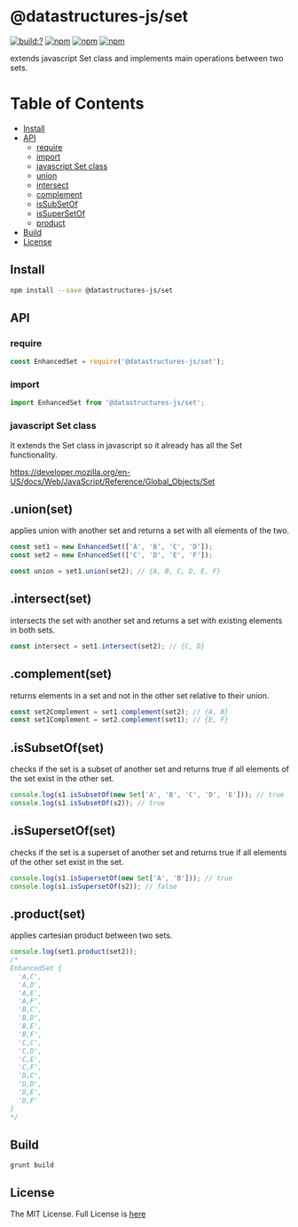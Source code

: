 # @datastructures-js/set

[![build:?](https://travis-ci.org/datastructures-js/set.svg?branch=master)](https://travis-ci.org/datastructures-js/set) 
[![npm](https://img.shields.io/npm/v/@datastructures-js/set.svg)](https://www.npmjs.com/package/@datastructures-js/set)
[![npm](https://img.shields.io/npm/dm/@datastructures-js/set.svg)](https://www.npmjs.com/package/@datastructures-js/set) [![npm](https://img.shields.io/badge/node-%3E=%206.0-blue.svg)](https://www.npmjs.com/package/@datastructures-js/set)

extends javascript Set class and implements main operations between two sets.

# Table of Contents
* [Install](#install)
* [API](#api)
  * [require](#require)
  * [import](#import)
  * [javascript Set class](#javascript-set-class)
  * [union](#unionset)
  * [intersect](#intersectset)
  * [complement](#complementset)
  * [isSubSetOf](#issubsetofset)
  * [isSuperSetOf](#issupersetofset)
  * [product](#productset)
 * [Build](#build)
 * [License](#license)

## Install
```sh
npm install --save @datastructures-js/set
```

## API

### require

```js
const EnhancedSet = require('@datastructures-js/set');
```

### import

```js
import EnhancedSet from '@datastructures-js/set';
```

### javascript Set class
It extends the Set class in javascript so it already has all the Set functionality.

https://developer.mozilla.org/en-US/docs/Web/JavaScript/Reference/Global_Objects/Set

## .union(set) 
applies union with another set and returns a set with all elements of the two.

```js
const set1 = new EnhancedSet(['A', 'B', 'C', 'D']);
const set2 = new EnhancedSet(['C', 'D', 'E', 'F']);

const union = set1.union(set2); // {A, B, C, D, E, F}
```

## .intersect(set)
intersects the set with another set and returns a set with existing elements in both sets.

```js
const intersect = set1.intersect(set2); // {C, D}
```

## .complement(set)
returns elements in a set and not in the other set relative to their union.

```js
const set2Complement = set1.complement(set2); // {A, B}
const set1Complement = set2.complement(set1); // {E, F}
```

## .isSubsetOf(set)

checks if the set is a subset of another set and returns true if all elements of the set exist in the other set.

```js
console.log(s1.isSubsetOf(new Set['A', 'B', 'C', 'D', 'E'])); // true
console.log(s1.isSubsetOf(s2)); // true
```

## .isSupersetOf(set) 

checks if the set is a superset of another set and returns true if all elements of the other set exist in the set.

```js
console.log(s1.isSupersetOf(new Set['A', 'B'])); // true
console.log(s1.isSupersetOf(s2)); // false
```

## .product(set)
applies cartesian product between two sets.

```js
console.log(set1.product(set2));
/*
EnhancedSet {
  'A,C',
  'A,D',
  'A,E',
  'A,F',
  'B,C',
  'B,D',
  'B,E',
  'B,F',
  'C,C',
  'C,D',
  'C,E',
  'C,F',
  'D,C',
  'D,D', 
  'D,E',
  'D,F'
}
*/
```

## Build
```
grunt build
```

## License
The MIT License. Full License is [here](https://github.com/datastructures-js/set/blob/master/LICENSE)
